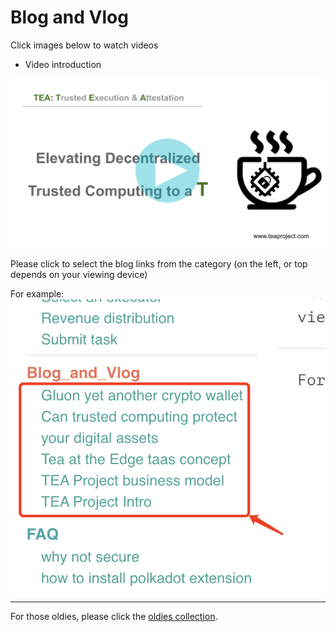 # Blog and Vlog
Click images below to watch videos

- Video introduction

[![](../res/blog/WX20201215-115720@2x.png)](http://www.youtube.com/watch?v=-NgR3ySWwXg "")


Please click to select the blog links from the category (on the left, or top depends on your viewing device)

For example:
![](../res/blog/WX20201215-114649.png)

---
For those oldies, please click the [oldies collection](oldies.md).

